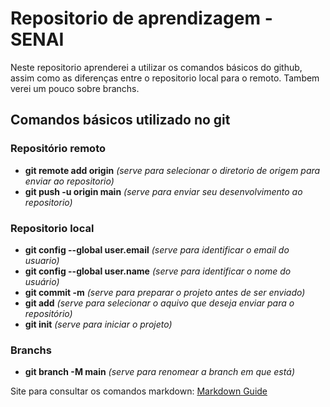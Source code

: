 # Repositorio de aprendizagem - SENAI
Neste repositorio aprenderei a utilizar os comandos básicos do github, assim como as diferenças entre o repositorio local para o remoto. Tambem verei um pouco sobre branchs.

## Comandos básicos utilizado no git
### Repositório remoto
- **git remote add origin** *(serve para selecionar o diretorio de origem para enviar ao repositorio)*
- **git push -u origin main** *(serve para enviar seu desenvolvimento ao repositorio)*


### Repositorio local
- **git config --global user.email** *(serve para identificar o email do usuario)*
- **git config --global user.name** *(serve para identificar o nome do usuário)*
- **git commit -m** *(serve para preparar o projeto antes de ser enviado)*
- **git add** *(serve para selecionar o aquivo que deseja enviar para o repositório)*
- **git init** *(serve para iniciar o projeto)*

### Branchs
- **git branch -M main** *(serve para renomear a branch em que está)*


Site para consultar os comandos markdown: [Markdown Guide](https://www.markdownguide.org/basic-syntax/#overview)